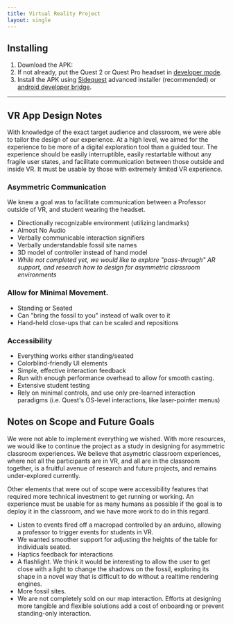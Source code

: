 ```yaml
---
title: Virtual Reality Project
layout: single
---
```


## Installing

1. Download the APK: 
2. If not already, put the Quest 2 or Quest Pro headset in [developer mode](https://youtu.be/lFTXv2aScJ8?t=169).
3. Install the APK using [Sidequest](https://sidequestvr.com/) advanced installer (recommended) or [android developer bridge](https://developer.oculus.com/documentation/native/android/ts-adb/).

---

## VR App Design Notes
With knowledge of the exact target audience and classroom, we were able to tailor the design of our experience. At a high level, we aimed for the experience to be more of a digital exploration tool than a guided tour.
The experience should be easily interruptible, easily restartable without any fragile user states, and facilitate communication between those outside and inside VR. It must be usable by those with extremely limited VR experience.
### Asymmetric Communication
We knew a goal was to facilitate communication between a Professor outside of VR, and student wearing the headset.

- Directionally recognizable environment (utilizing landmarks)
- Almost No Audio
- Verbally communicable interaction signifiers
- Verbally understandable fossil site names
- 3D model of controller instead of hand model
- *While not completed yet, we would like to explore "pass-through" AR support, and research how to design for asymmetric classroom environments*

### Allow for Minimal Movement.

- Standing or Seated
- Can "bring the fossil to you" instead of walk over to it
- Hand-held close-ups that can be scaled and repositions

### Accessibility

- Everything works either standing/seated
- Colorblind-friendly UI elements
- Simple, effective interaction feedback
- Run with enough performance overhead to allow for smooth casting.
- Extensive student testing
- Rely on minimal controls, and use only pre-learned interaction paradigms (i.e. Quest's OS-level interactions, like laser-pointer menus)


## Notes on Scope and Future Goals
We were not able to implement everything we wished. With more resources, we would like to continue the project as a study in designing for asymmetric classroom experiences. We believe that asymetric classroom experiences, where not all the participants are in VR, and all are in the classroom together, is a fruitful avenue of research and future projects, and remains under-explored currently.

Other elements that were out of scope were accessibility features that required more technical investment to get running or working. An experience must be usable for as many humans as possible if the goal is to deploy it in the classroom, and we have more work to do in this regard.

- Listen to events fired off a macropad controlled by an arduino, allowing a professor to trigger events for students in VR.
- We wanted smoother support for adjusting the heights of the table for individuals seated. 
- Haptics feedback for interactions
- A flashlight. We think it would be interesting to allow the user to get close with a light to change the shadows on the fossil, exploring its shape in a novel way that is difficult to do without a realtime rendering engines.
- More fossil sites.
- We are not completely sold on our map interaction. Efforts at designing more tangible and flexible solutions add a cost of onboarding or prevent standing-only interaction.
